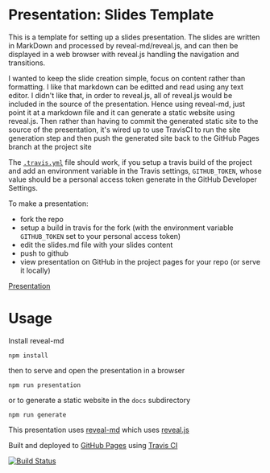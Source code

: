 # Presentation: Slides Template

This is a template for setting up a slides presentation. The slides are written in MarkDown and processed by reveal-md/reveal.js, and can then be displayed in a web browser with reveal.js handling the navigation and transitions. 

I wanted to keep the slide creation simple, focus on content rather than formatting.  I like that markdown can be editted and read using any text editor.  I didn't like that, in order to reveal.js, all of reveal.js would be included in the source of the presentation. Hence using reveal-md, just point it at a markdown file and it can generate a static website using reveal.js.
Then rather than having to commit the generated static site to the source of the presentation, it's wired up to use TravisCI to run the site generation step and then push the generated site back to the GitHub Pages branch at the project site

The [`.travis.yml`](.travis.yml) file should work, if you setup a travis build of the project and add an environment variable in the Travis settings, `GITHUB_TOKEN`, whose value should be a personal access token generate in the GitHub Developer Settings.

To make a presentation:
*  fork the repo
*  setup a build in travis for the fork (with the environment variable `GITHUB_TOKEN` set to your personal access token)
*  edit the slides.md file with your slides content
*  push to github
*  view presentation on GitHub in the project pages for your repo (or serve it locally)

[Presentation](https://fegm22.github.io/hexagonal-architecture-presentation/)

# Usage

Install reveal-md
```
npm install
```
then to serve and open the presentation in a browser
```
npm run presentation
```
or to generate a static website in the `docs` subdirectory
```
npm run generate
```

This presentation uses [reveal-md](https://github.com/webpro/reveal-md) which uses [reveal.js](http://lab.hakim.se/reveal-js)

Built and deployed to [GitHub Pages](https://pages.github.com) using [Travis CI](https://travis-ci.org)

[![Build Status](https://travis-ci.org/martinmurphy/slidestemplate.svg?branch=master)](https://travis-ci.org/martinmurphy/slidestemplate)


